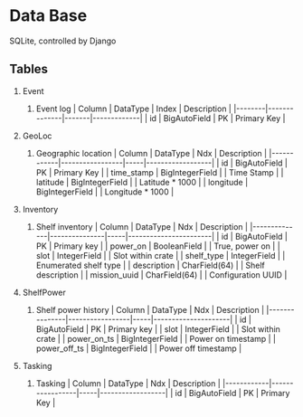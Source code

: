 # Data Base
SQLite, controlled by Django

## Tables
1. Event
    1. Event log
        | Column | DataType     | Index | Description |
        |--------|--------------|-------|-------------|
        | id     | BigAutoField | PK    | Primary Key |

1. GeoLoc
    1. Geographic location
        | Column     | DataType        | Ndx | Description      |
        |------------|-----------------|-----|------------------|
        | id         | BigAutoField    | PK  | Primary Key      |
        | time_stamp | BigIntegerField |     | Time Stamp       |
        | latitude   | BigIntegerField |     | Latitude * 1000  |
        | longitude  | BigIntegerField |     | Longitude * 1000 |


1. Inventory
    1. Shelf inventory
        | Column       | DataType      | Ndx | Description           |
        |--------------|---------------|-----|-----------------------|
        | id           | BigAutoField  | PK  | Primary key           |
        | power_on     | BooleanField  |     | True, power on        |
        | slot         | IntegerField  |     | Slot within crate     |
        | shelf_type   | IntegerField  |     | Enumerated shelf type |
        | description  | CharField(64) |     | Shelf description     |
        | mission_uuid | CharField(64) |     | Configuration UUID    |

1. ShelfPower
    1. Shelf power history
        | Column        | DataType        | Ndx | Description         |
        |---------------|-----------------|-----|---------------------|
        | id            | BigAutoField    | PK  | Primary key         |
        | slot          | IntegerField    |     | Slot within crate   |
        | power_on_ts   | BigIntegerField |     | Power on timestamp  |
        | power_off_ts  | BigIntegerField |     | Power off timestamp |

1. Tasking
    1. Tasking 
        | Column     | DataType        | Ndx | Description      |
        |------------|-----------------|-----|------------------|
        | id         | BigAutoField    | PK  | Primary Key      |
